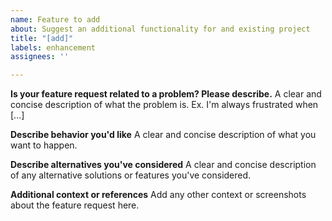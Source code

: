 ```yaml
---
name: Feature to add
about: Suggest an additional functionality for and existing project
title: "[add]"
labels: enhancement
assignees: ''

---
```


**Is your feature request related to a problem? Please describe.**
A clear and concise description of what the problem is. Ex. I'm always frustrated when [...]

**Describe behavior you'd like**
A clear and concise description of what you want to happen.

**Describe alternatives you've considered**
A clear and concise description of any alternative solutions or features you've considered.

**Additional context or references**
Add any other context or screenshots about the feature request here.
